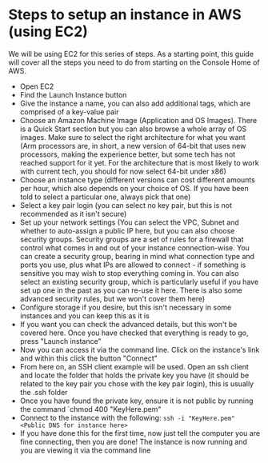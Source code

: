 # Steps to setup an instance in AWS (using EC2)

We will be using EC2 for this series of steps. As a starting point, this guide will cover all the steps you need to do from starting on the Console Home of AWS.

- Open EC2
- Find the Launch Instance button
- Give the instance a name, you can also add additional tags, which are comprised of a key-value pair
- Choose an Amazon Machine Image (Application and OS Images). There is a Quick Start section but you can also browse a whole array of OS images. Make sure to select the right architecture for what you want (Arm processors are, in short, a new version of 64-bit that uses new processors, making the experience better, but some tech has not reached support for it yet. For the architecture that is most likely to work with current tech, you should for now select 64-bit under x86)
- Choose an instance type (different versions can cost different amounts per hour, which also depends on your choice of OS. If you have been told to select a particular one, always pick that one)
- Select a key pair login (you can select no key pair, but this is not recommended as it isn't secure)
- Set up your network settings (You can select the VPC, Subnet and whether to auto-assign a public IP here, but you can also choose security groups. Security groups are a set of rules for a firewall that control what comes in and out of your instance connection-wise. You can create a security group, bearing in mind what connection type and ports you use, plus what IPs are allowed to connect - if something is sensitive you may wish to stop everything coming in. You can also select an existing security group, which is particularly useful if you have set up one in the past as you can re-use it here. There is also some advanced security rules, but we won't cover them here)
- Configure storage if you desire, but this isn't necessary in some instances and you can keep this as it is
- If you want you can check the advanced details, but this won't be covered here. Once you have checked that everything is ready to go, press "Launch instance"
- Now you can access it via the command line. Click on the instance's link and within this click the button "Connect"
- From here on, an SSH client example will be used. Open an ssh client and locate the folder that holds the private key you have (it should be related to the key pair you chose with the key pair login), this is usually the .ssh folder
- Once you have found the private key, ensure it is not public by running the command `chmod 400 "KeyHere.pem"
- Connect to the instance with the following: `ssh -i "KeyHere.pem" <Public DNS for instance here>`
- If you have done this for the first time, now just tell the computer you are fine connecting, then you are done! The instance is now running and you are viewing it via the command line
